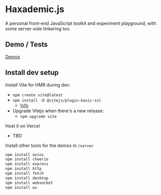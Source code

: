 # Haxademic.js

A personal front-end JavaScript toolkit and experiment playground, with some server-side tinkering too.

## Demo / Tests

[Demos](https://cacheflowe.github.io/haxademic.js/)

## Install dev setup

Install Vite for HMR during dev: 

* `npm create vite@latest`
* `npm install -D @vitejs/plugin-basic-ssl`
  * [Info](https://stackoverflow.com/a/72998216)
* Upgrade Vitejs when there's a new release: 
  * `npm upgrade vite`

Host it on Vercel

* TBD

Install other tools for the demos in `/server`

```bash
npm install axios
npm install cheerio
npm install express
npm install http
npm install fetch
npm install desktop
npm install websocket
npm install ws
```
